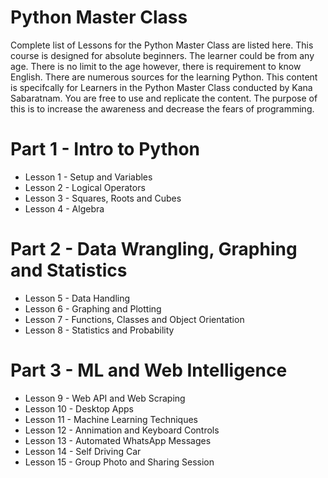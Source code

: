 # Python Master Class
Complete list of Lessons for the Python Master Class are listed here. This course is designed for absolute beginners. The learner could be from any age. There is no limit to the age however, there is requirement to know English. There are numerous sources for the learning Python. This content is specifcally for Learners in the Python Master Class conducted by Kana Sabaratnam. You are free to use and replicate the content. The purpose of this is to increase the awareness and decrease the fears of programming. 

# Part 1 - Intro to Python
* Lesson  1 - Setup and Variables
* Lesson  2 - Logical Operators
* Lesson  3 - Squares, Roots and Cubes
* Lesson  4 - Algebra
# Part 2    - Data Wrangling, Graphing and Statistics
* Lesson  5 - Data Handling
* Lesson  6 - Graphing and Plotting
* Lesson  7 - Functions, Classes and Object Orientation
* Lesson  8 - Statistics and Probability
# Part 3    - ML and Web Intelligence
* Lesson  9 - Web API and Web Scraping
* Lesson 10 - Desktop Apps
* Lesson 11 - Machine Learning Techniques
* Lesson 12 - Annimation and Keyboard Controls
* Lesson 13 - Automated WhatsApp Messages
* Lesson 14 - Self Driving Car
* Lesson 15 - Group Photo and Sharing Session
